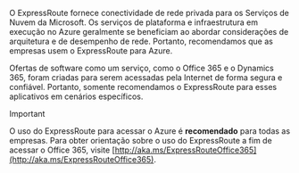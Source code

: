 O ExpressRoute fornece conectividade de rede privada para os Serviços de Nuvem da Microsoft. Os serviços de plataforma e infraestrutura em execução no Azure geralmente se beneficiam ao abordar considerações de arquitetura e de desempenho de rede. Portanto, recomendamos que as empresas usem o ExpressRoute para Azure.

Ofertas de software como um serviço, como o Office 365 e o Dynamics 365, foram criadas para serem acessadas pela Internet de forma segura e confiável.  Portanto, somente recomendamos o ExpressRoute para esses aplicativos em cenários específicos.

> [!IMPORTANT]
> O uso do ExpressRoute para acessar o Azure é **recomendado** para todas as empresas. Para obter orientação sobre o uso do ExpressRoute a fim de acessar o Office 365, visite [http://aka.ms/ExpressRouteOffice365](http://aka.ms/ExpressRouteOffice365).
> 
> 

